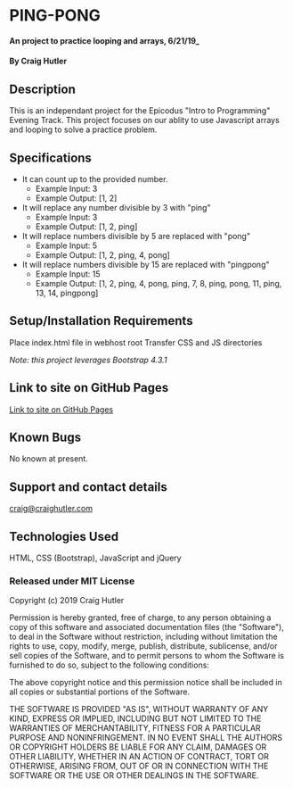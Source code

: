 # PING-PONG

#### An project to practice looping and arrays, 6/21/19_

#### By Craig Hutler

## Description

This is an independant project for the Epicodus "Intro to Programming" Evening Track. This project focuses on our ablity to use Javascript arrays and looping to solve a practice problem. 

## Specifications

* It can count up to the provided number.
  * Example Input: 3
  * Example Output: [1, 2]
* It will replace any number divisible by 3 with "ping"
  * Example Input: 3
  * Example Output: [1, 2, ping]
* It will replace numbers divisible by 5 are replaced with "pong"
  * Example Input: 5
  * Example Output: [1, 2, ping, 4, pong] 
* It will replace numbers divisible by 15 are replaced with "pingpong"
  * Example Input: 15
  * Example Output: [1, 2, ping, 4, pong, ping, 7, 8, ping, pong, 11, ping, 13, 14, pingpong] 

## Setup/Installation Requirements

Place index.html file in webhost root Transfer CSS and JS directories

_Note: this project leverages Bootstrap 4.3.1_        

## Link to site on GitHub Pages

[Link to site on GitHub Pages](https://chutler.github.io/pingpong/)

## Known Bugs

No known at present.

## Support and contact details

craig@craighutler.com

## Technologies Used

HTML, CSS (Bootstrap), JavaScript and jQuery

### Released under MIT License

Copyright (c) 2019 Craig Hutler

Permission is hereby granted, free of charge, to any person obtaining a copy of this software and associated documentation files (the "Software"), to deal in the Software without restriction, including without limitation the rights to use, copy, modify, merge, publish, distribute, sublicense, and/or sell copies of the Software, and to permit persons to whom the Software is furnished to do so, subject to the following conditions:

The above copyright notice and this permission notice shall be included in all copies or substantial portions of the Software.

THE SOFTWARE IS PROVIDED "AS IS", WITHOUT WARRANTY OF ANY KIND, EXPRESS OR IMPLIED, INCLUDING BUT NOT LIMITED TO THE WARRANTIES OF MERCHANTABILITY, FITNESS FOR A PARTICULAR PURPOSE AND NONINFRINGEMENT. IN NO EVENT SHALL THE AUTHORS OR COPYRIGHT HOLDERS BE LIABLE FOR ANY CLAIM, DAMAGES OR OTHER LIABILITY, WHETHER IN AN ACTION OF CONTRACT, TORT OR OTHERWISE, ARISING FROM, OUT OF OR IN CONNECTION WITH THE SOFTWARE OR THE USE OR OTHER DEALINGS IN THE SOFTWARE.
